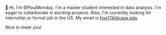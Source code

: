 👋 Hi, I’m @PaulMonday. I'm a master student interested in data analysis. I'm eager to collarborate in exciting projects.
Also, I'm currently looking for internship or formal job in the US. My email is fxw174@case.edu 

Nice to meet you!
